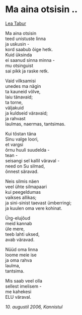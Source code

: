 # Ma aina otsisin ..

[Lea Tabur](./)

Ma aina otsisin  
teed unistuste linna  
ja uskusin -  
kord saabub õige hetk.  
Kuid üksinda  
ei saanud sinna minna -  
mu otsinguist  
sai pikk ja raske retk.

Vaid vilksamisi  
unedes ma nägin  
ta kauneid võlve,  
laiu tänavaid;  
ta torne,  
väljakuid  
ja kuldseid väravaid;  
ja rahvast  
laulmas, naermas, tantsimas.

Kui tõstan täna  
Sinu valge loori,  
et vargsi  
õrnu huuli suudelda -  
tean -  
seisangi sel kallil väraval -  
need on Su silmad,  
õnnest säravad.

Neis silmis näen  
veel ühte silmapaari  
kui peegeldumas  
vaikses allikas;  
ja sini-sinist taevast ümberringi;  
ja kuulen oma vere kohinat.

Ürg-elujõud  
meid kannab  
üle mere,  
teeb lahti uksed,  
avab väravad.

Nüüd oma linna  
loome meie ise  
ja oma rahva  
laulma,  
tantsima.

Mis saab veel olla  
sellest imelisem -  
me kahekesi  
ELU väraval.

_10. augustil 2006, Kannistul_

